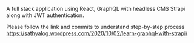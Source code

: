A full stack application using React, GraphQL with headless CMS Strapi along with JWT authentication.

Please follow the link and commits to understand step-by-step process
https://sathyalog.wordpress.com/2020/10/02/learn-graphql-with-strapi/
